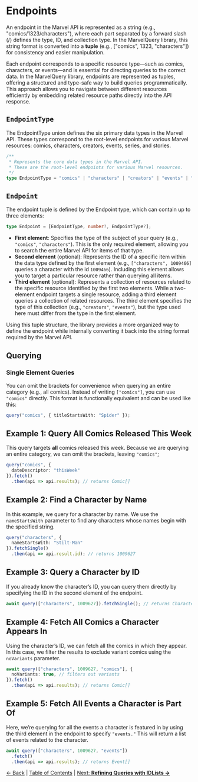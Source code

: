 # Endpoints

An endpoint in the Marvel API is represented as a string (e.g., "comics/1323/characters"), where each part separated by a forward slash (/) defines the type, ID, and collection type. In the MarvelQuery library, this string format is converted into a **tuple** (e.g., ["comics", 1323, "characters"]) for consistency and easier manipulation.

Each endpoint corresponds to a specific resource type—such as comics, characters, or events—and is essential for directing queries to the correct data. In the MarvelQuery library, endpoints are represented as tuples, offering a structured and type-safe way to build queries programmatically. This approach allows you to navigate between different resources efficiently by embedding related resource paths directly into the API response.

## `EndpointType`

The EndpointType union defines the six primary data types in the Marvel API. These types correspond to the root-level endpoints for various Marvel resources: comics, characters, creators, events, series, and stories.

```ts
/**
 * Represents the core data types in the Marvel API.
 * These are the root-level endpoints for various Marvel resources.
 */
type EndpointType = "comics" | "characters" | "creators" | "events" | "series" | "stories";
```

## `Endpoint`

The endpoint tuple is defined by the Endpoint type, which can contain up to three elements:

```ts
type Endpoint = [EndpointType, number?, EndpointType?];
```

- **First element**: Specifies the type of the subject of your query (e.g., `"comics"`, `"characters"`). This is the only required element, allowing you to search the entire Marvel API for items of that type.
- **Second element** (optional): Represents the ID of a specific item within the data type defined by the first element (e.g., `["characters", 1009466]` queries a character with the id `1009466`). Including this element allows you to target a particular resource rather than querying all items.
- **Third element** (optional): Represents a collection of resources related to the specific resource identified by the first two elements. While a two-element endpoint targets a single resource, adding a third element queries a collection of related resources. The third element specifies the type of this collection (e.g., `"creators"`, `"events"`), but the type used here must differ from the type in the first element.

Using this tuple structure, the library provides a more organized way to define the endpoint while internally converting it back into the string format required by the Marvel API.

## Querying

### Single Element Queries

You can omit the brackets for convenience when querying an entire category (e.g., all comics). Instead of writing `["comics"]`, you can use `"comics"` directly. This format is functionally equivalent and can be used like this:

```ts
query("comics", { titleStartsWith: "Spider" });
```

## Example 1: Query All Comics Released This Week

This query targets **all** comics released this week. Because we are querying an entire category, we can omit the brackets, leaving `"comics"`;

```ts
query("comics", {
  dateDescriptor: "thisWeek"
}).fetch()
  .then(api => api.results); // returns Comic[]
```

## Example 2: Find a Character by Name

In this example, we query for a character by name. We use the `nameStartsWith` parameter to find any characters whose names begin with the specified string.

```ts
query("characters", {
  nameStartsWith: "Stilt-Man"
}).fetchSingle()
  .then(api => api.result.id); // returns 1009627
```

## Example 3: Query a Character by ID

If you already know the character’s ID, you can query them directly by specifying the ID in the second element of the endpoint.

```ts
await query(["characters", 1009627]).fetchSingle(); // returns Character;
```

## Example 4: Fetch All Comics a Character Appears In

Using the character’s ID, we can fetch all the comics in which they appear. In this case, we filter the results to exclude variant comics using the `noVariants` parameter.

```ts
await query(["characters", 1009627, "comics"], {
  noVariants: true, // filters out variants
}).fetch()
  .then(api => api.results); // returns Comic[]
```

## Example 5: Fetch All Events a Character is Part Of

Here, we’re querying for all the events a character is featured in by using the third element in the endpoint to specify `"events."` This will return a list of events related to the character.

```ts
await query(["characters", 1009627, "events"])
  .fetch()
  .then(api => api.results); // returns Event[]
```

[← Back](marvel-query.md) | [Table of Contents](table-of-contents.md) | [Next: **Refining Queries with IDLists →**](examples.md)
